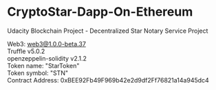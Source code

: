# CryptoStar-Dapp-On-Ethereum
Udacity Blockchain Project -  Decentralized Star Notary Service Project

Web3: web3@1.0.0-beta.37  
Truffle v5.0.2  
openzeppelin-solidity v2.1.2  
Token name: "StarToken"  
Token symbol: "STN"  
Contract Address: 0xBEE92Fb49F969b42e2d9df2Ff76821a14a945dc4  

